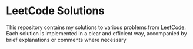 
# LeetCode Solutions

This repository contains my solutions to various problems from [LeetCode](https://leetcode.com/u/sfirdous0404/). Each solution is implemented in a clear and efficient way, accompanied by brief explanations or comments where necessary
